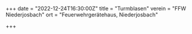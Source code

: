 +++
date = "2022-12-24T16:30:00Z"
title = "Turmblasen"
verein = "FFW Niederjosbach"
ort = "Feuerwehrgerätehaus, Niederjosbach"

+++
